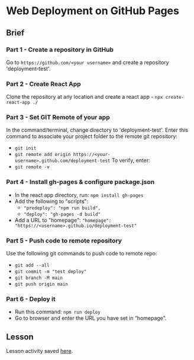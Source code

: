 # Web Deployment on GitHub Pages

## Brief

### Part 1 - Create a repository in GitHub

Go to `https://github.com/<your username>` and create a repository 'deployment-test'.


### Part 2 - Create React App

Clone the repository at any location and create a react app - `npx create-react-app ./`


### Part 3 - Set GIT Remote of your app

In the command/terminal, change directory to 'deployment-test'.
Enter this command to associate your project folder to the remote git repository:
- `git init`
- `git remote add origin https://<your-username>.github.com/deployment-test`
To verify, enter:
- `git remote -v`


### Part 4 - Install gh-pages & configure package.json

- In the react app directory, run: `npm install gh-pages`
- Add the following to "scripts":
  - `"predeploy": "npm run build",`
  - `"deploy": "gh-pages -d build"`
- Add a URL to "homepage":
`"homepage": "https://<username>.github.io/deployment-test"`


### Part 5 - Push code to remote repository

Use the following git commands to push code to remote repo:
- `git add --all`
- `git commit -m "test deploy"`
- `git branch -M main`
- `git push origin main`


### Part 6 - Deploy it

- Run this command: `npm run deploy`
- Go to browser and enter the URL you have set in “homepage”.


## Lesson

Lesson activity saved [here](https://github.com/janelsj/deployment-test).

